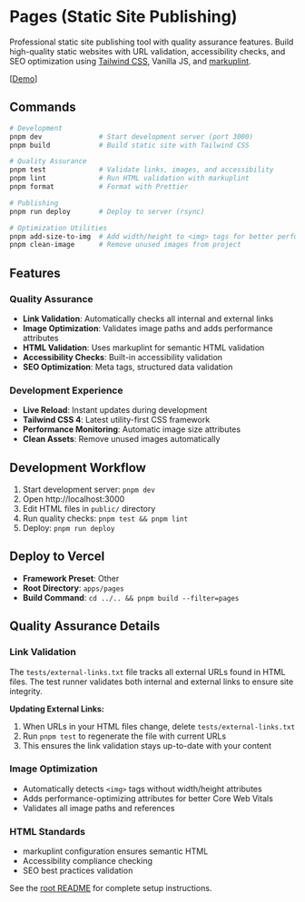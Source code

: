 # Pages (Static Site Publishing)

Professional static site publishing tool with quality assurance features. Build high-quality static websites with URL validation, accessibility checks, and SEO optimization using [Tailwind CSS](https://tailwindcss.com/), Vanilla JS, and [markuplint](https://markuplint.dev/).

[[Demo](https://webapp-template-pages.usagizmo.com/)]

## Commands

```bash
# Development
pnpm dev              # Start development server (port 3000)
pnpm build            # Build static site with Tailwind CSS

# Quality Assurance
pnpm test             # Validate links, images, and accessibility
pnpm lint             # Run HTML validation with markuplint
pnpm format           # Format with Prettier

# Publishing
pnpm run deploy       # Deploy to server (rsync)

# Optimization Utilities
pnpm add-size-to-img  # Add width/height to <img> tags for better performance
pnpm clean-image      # Remove unused images from project
```

## Features

### Quality Assurance

- **Link Validation**: Automatically checks all internal and external links
- **Image Optimization**: Validates image paths and adds performance attributes
- **HTML Validation**: Uses markuplint for semantic HTML validation
- **Accessibility Checks**: Built-in accessibility validation
- **SEO Optimization**: Meta tags, structured data validation

### Development Experience

- **Live Reload**: Instant updates during development
- **Tailwind CSS 4**: Latest utility-first CSS framework
- **Performance Monitoring**: Automatic image size attributes
- **Clean Assets**: Remove unused images automatically

## Development Workflow

1. Start development server: `pnpm dev`
2. Open http://localhost:3000
3. Edit HTML files in `public/` directory
4. Run quality checks: `pnpm test && pnpm lint`
5. Deploy: `pnpm run deploy`

## Deploy to Vercel

- **Framework Preset**: Other
- **Root Directory**: `apps/pages`
- **Build Command**: `cd ../.. && pnpm build --filter=pages`

## Quality Assurance Details

### Link Validation

The `tests/external-links.txt` file tracks all external URLs found in HTML files. The test runner validates both internal and external links to ensure site integrity.

**Updating External Links:**

1. When URLs in your HTML files change, delete `tests/external-links.txt`
2. Run `pnpm test` to regenerate the file with current URLs
3. This ensures the link validation stays up-to-date with your content

### Image Optimization

- Automatically detects `<img>` tags without width/height attributes
- Adds performance-optimizing attributes for better Core Web Vitals
- Validates all image paths and references

### HTML Standards

- markuplint configuration ensures semantic HTML
- Accessibility compliance checking
- SEO best practices validation

See the [root README](../../README.md) for complete setup instructions.
